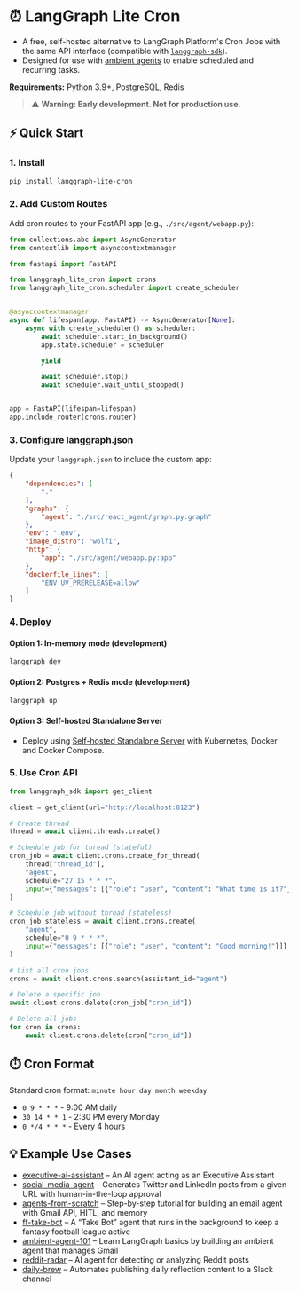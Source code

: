 # ⏰ LangGraph Lite Cron

- A free, self-hosted alternative to LangGraph Platform's Cron Jobs with the same API interface (compatible with [
  `langgraph-sdk`](https://pypi.org/project/langgraph-sdk/)).
- Designed for use with [ambient agents](https://blog.langchain.com/introducing-ambient-agents/) to enable scheduled and
  recurring tasks.

**Requirements:** Python 3.9+, PostgreSQL, Redis

> ⚠️ **Warning: Early development. Not for production use.**

## ⚡ Quick Start

### 1. Install

```sh
pip install langgraph-lite-cron
```

### 2. Add Custom Routes

Add cron routes to your FastAPI app (e.g., `./src/agent/webapp.py`):

```python
from collections.abc import AsyncGenerator
from contextlib import asynccontextmanager

from fastapi import FastAPI

from langgraph_lite_cron import crons
from langgraph_lite_cron.scheduler import create_scheduler


@asynccontextmanager
async def lifespan(app: FastAPI) -> AsyncGenerator[None]:
    async with create_scheduler() as scheduler:
        await scheduler.start_in_background()
        app.state.scheduler = scheduler

        yield

        await scheduler.stop()
        await scheduler.wait_until_stopped()


app = FastAPI(lifespan=lifespan)
app.include_router(crons.router)
```

### 3. Configure langgraph.json

Update your `langgraph.json` to include the custom app:

```json
{
    "dependencies": [
        "."
    ],
    "graphs": {
        "agent": "./src/react_agent/graph.py:graph"
    },
    "env": ".env",
    "image_distro": "wolfi",
    "http": {
        "app": "./src/agent/webapp.py:app"
    },
    "dockerfile_lines": [
        "ENV UV_PRERELEASE=allow"
    ]
}
```

### 4. Deploy

#### Option 1: In-memory mode (development)

```sh
langgraph dev
```

#### Option 2: Postgres + Redis mode (development)

```sh
langgraph up
```

#### Option 3: Self-hosted Standalone Server

- Deploy using [Self-hosted Standalone Server](https://docs.langchain.com/langgraph-platform/deploy-standalone-server)
  with
  Kubernetes, Docker and Docker Compose.

### 5. Use Cron API

```python
from langgraph_sdk import get_client

client = get_client(url="http://localhost:8123")

# Create thread
thread = await client.threads.create()

# Schedule job for thread (stateful)
cron_job = await client.crons.create_for_thread(
    thread["thread_id"],
    "agent",
    schedule="27 15 * * *",
    input={"messages": [{"role": "user", "content": "What time is it?"}]},
)

# Schedule job without thread (stateless)
cron_job_stateless = await client.crons.create(
    "agent",
    schedule="0 9 * * *",
    input={"messages": [{"role": "user", "content": "Good morning!"}]},
)

# List all cron jobs
crons = await client.crons.search(assistant_id="agent")

# Delete a specific job
await client.crons.delete(cron_job["cron_id"])

# Delete all jobs
for cron in crons:
    await client.crons.delete(cron["cron_id"])
```

## ⏱️ Cron Format

Standard cron format: `minute hour day month weekday`

- `0 9 * * *` - 9:00 AM daily
- `30 14 * * 1` - 2:30 PM every Monday
- `0 */4 * * *` - Every 4 hours

## 💡 Example Use Cases

- [executive-ai-assistant](https://github.com/langchain-ai/executive-ai-assistant) – An AI agent acting as an Executive
  Assistant
- [social-media-agent](https://github.com/langchain-ai/social-media-agent) – Generates Twitter and LinkedIn posts from a
  given URL with human-in-the-loop approval
- [agents-from-scratch](https://github.com/langchain-ai/agents-from-scratch) – Step-by-step tutorial for building an
  email agent with Gmail API, HITL, and memory
- [ff-take-bot](https://github.com/langchain-ai/ff-take-bot) – A “Take Bot” agent that runs in the background to keep a
  fantasy football league active
- [ambient-agent-101](https://github.com/langchain-ai/ambient-agent-101) – Learn LangGraph basics by building an ambient
  agent that manages Gmail
- [reddit-radar](https://github.com/langchain-ai/reddit-radar) – AI agent for detecting or analyzing Reddit posts
- [daily-brew](https://github.com/langchain-ai/daily-brew) – Automates publishing daily reflection content to a Slack
  channel
